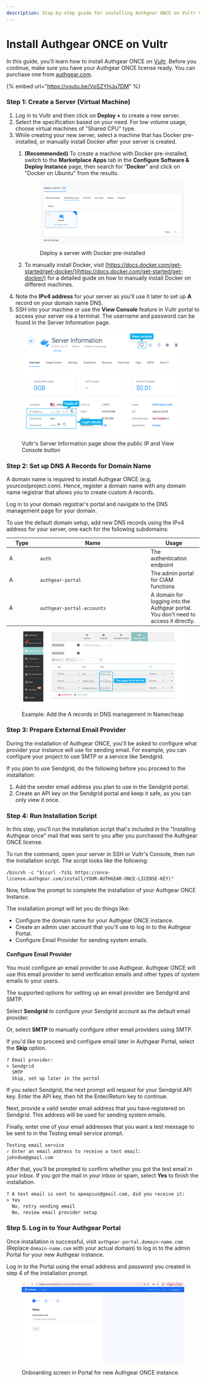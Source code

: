 ```yaml
---
description: Step-by-step guide for installing Authgear ONCE on Vultr VM
---
```


# Install Authgear ONCE on Vultr

In this guide, you'll learn how to install Authgear ONCE on [Vultr](https://www.vultr.com). Before you continue, make sure you have your Authgear ONCE license ready. You can purchase one from [authgear.com](https://www.authgear.com/).

{% embed url="https://youtu.be/VpSZYHJu7DM" %}

### Step 1: Create a Server (Virtual Machine)

1. Log in to Vultr and then click on **Deploy +** to create a new server.
2. Select the specification based on your need. For low volume usage, choose virtual machines of "Shared CPU" type.
3. While creating your new server, select a machine that has Docker pre-installed, or manually install Docker after your server is created.
   1.  &#x20;**(Recommended)** To create a machine with Docker pre-installed, switch to the **Marketplace Apps** tab in the **Configure Software & Deploy Instance** page, then search for "**Docker**" and click on "Docker on Ubuntu" from the results.

       <figure><img src="../.gitbook/assets/image (52).png" alt=""><figcaption><p>Deploy a server with Docker pre-installed</p></figcaption></figure>
   2. To manually install Docker, visit [https://docs.docker.com/get-started/get-docker/](https://docs.docker.com/get-started/get-docker/) for a detailed guide on how to manually install Docker on different machines.
4. Note the **IPv4 address** for your server as you'll use it later to set up **A** record on your domain name DNS.
5. SSH into your machine or use the **View Console** feature in Vultr portal to access your server via a terminal. The username and password can be found in the Server Information page.

<figure><img src="../.gitbook/assets/image (53).png" alt=""><figcaption><p>Vultr's Server Information page show the public IP and View Console button</p></figcaption></figure>

### Step 2: Set up DNS A Records for Domain Name

A domain name is required to install Authgear ONCE (e.g, yourcoolproject.com). Hence, register a domain name with any domain name registrar that allows you to create custom A records.

Log in to your domain registrar's portal and navigate to the DNS management page for your domain.

To use the default domain setup, add new DNS records using the IPv4 address for your server, one each for the following subdomains:

<table><thead><tr><th width="66.83203125">Type</th><th width="275">Name</th><th>Usage</th></tr></thead><tbody><tr><td>A</td><td><code>auth</code></td><td>The authentication endpoint</td></tr><tr><td>A</td><td><code>authgear-portal</code></td><td>The admin portal for CIAM functions</td></tr><tr><td>A</td><td><code>authgear-portal-accounts</code></td><td>A domain for logging into the Authgear portal. You don't need to access it directly.</td></tr></tbody></table>

<figure><img src="../.gitbook/assets/image (55).png" alt=""><figcaption><p>Example: Add the A records in DNS management in Namecheap</p></figcaption></figure>

### Step 3: Prepare External Email Provider

During the installation of Authgear ONCE, you'll be asked to configure what provider your instance will use for sending email. For example, you can configure your project to use SMTP or a service like Sendgrid.

If you plan to use Sendgrid, do the following before you proceed to the installation:

1. Add the sender email address you plan to use in the Sendgrid portal.
2. Create an API key on the Sendgrid portal and keep it safe, as you can only view it once.

### Step 4: Run Installation Script

In this step, you'll run the installation script that's included in the "Installing Authgear once" mail that was sent to you after you purchased the Authgear ONCE license.

To run the command, open your server in SSH or Vultr's Console, then run the installation script. The script looks like the following:

```
/bin/sh -c "$(curl -fsSL https://once-license.authgear.com/install/YOUR-AUTHGEAR-ONCE-LICENSE-KEY)"
```

Now, follow the prompt to complete the installation of your Authgear ONCE Instance.

The installation prompt will let you do things like:

* Configure the domain name for your Authgear ONCE instance.
* Create an admin user account that you'll use to log in to the Authgear Portal.
* Configure Email Provider for sending system emails.

#### Configure Email Provider

You must configure an email provider to use Authgear. Authgear ONCE will use this email provider to send verification emails and other types of system emails to your users.

The supported options for setting up an email provider are Sendgrid and SMTP.

Select **Sendgrid** to configure your Sendgrid account as the default email provider.

Or, select **SMTP** to manually configure other email providers using SMTP.

If you'd like to proceed and configure email later in Authgear Portal, select the **Skip** option.

```
? Email provider:
> Sendgrid
  SMTP
  Skip, set up later in the portal

```

If you select Sendgrid, the next prompt will request for your Sendgrid API key. Enter the API key, then hit the Enter/Return key to continue.

Next, provide a valid sender email address that you have registered on Sendgrid. This address will be used for sending system emails.

Finally, enter one of your email addresses that you want a test message to be sent to in the Testing email service prompt.

```
Testing email service
✓ Enter an email address to receive a test email:
johndoe@gmail.com 
```

After that, you'll be prompted to confirm whether you got the test email in your inbox. If you got the mail in your inbox or spam, select **Yes** to finish the installation.

```
? A test email is sent to apeapius@gmail.com, did you receive it:
> Yes
  No, retry sending email
  No, review email provider setup

```

### Step 5. Log in to Your Authgear Portal

Once installation is successful, visit `authgear-portal.domain-name.com` (Replace `domain-name.com` with your actual domain) to log in to the admin Portal for your new Authgear instance.

Log in to the Portal using the email address and password you created in step 4 of the installation prompt.

<figure><img src="../.gitbook/assets/once-onboard.png" alt=""><figcaption><p>Onboarding screen in Portal for new Authgear ONCE instance.</p></figcaption></figure>
